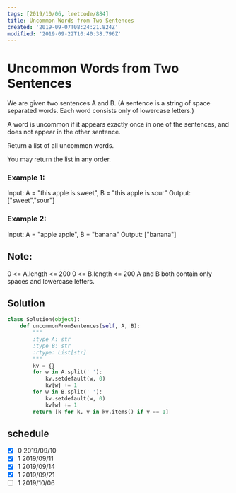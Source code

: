```yaml
---
tags: [2019/10/06, leetcode/884]
title: Uncommon Words from Two Sentences
created: '2019-09-07T08:24:21.824Z'
modified: '2019-09-22T10:40:38.796Z'
---
```


# Uncommon Words from Two Sentences

We are given two sentences A and B.  (A sentence is a string of space separated words.  Each word consists only of lowercase letters.)

A word is uncommon if it appears exactly once in one of the sentences, and does not appear in the other sentence.

Return a list of all uncommon words.

You may return the list in any order.



### Example 1:

Input: A = "this apple is sweet", B = "this apple is sour"
Output: ["sweet","sour"]

### Example 2:

Input: A = "apple apple", B = "banana"
Output: ["banana"]


## Note:

0 <= A.length <= 200
0 <= B.length <= 200
A and B both contain only spaces and lowercase letters.

## Solution

```python
class Solution(object):
    def uncommonFromSentences(self, A, B):
        """
        :type A: str
        :type B: str
        :rtype: List[str]
        """
        kv = {}
        for w in A.split(' '):
            kv.setdefault(w, 0)
            kv[w] += 1
        for w in B.split(' '):
            kv.setdefault(w, 0)
            kv[w] += 1
        return [k for k, v in kv.items() if v == 1]
```

## schedule

* [x] 0 2019/09/10
* [x] 1 2019/09/11
* [x] 1 2019/09/14
* [x] 1 2019/09/21
* [ ] 1 2019/10/06
